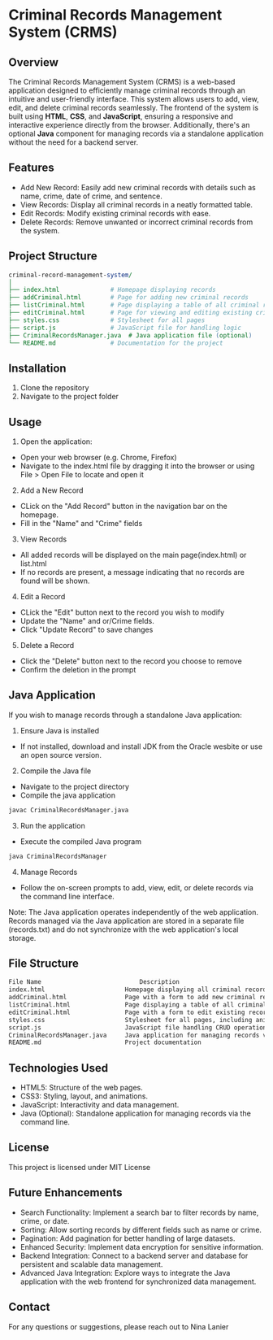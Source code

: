 # Criminal Records Management System (CRMS)

## Overview

The Criminal Records Management System (CRMS) is a web-based application designed to efficiently manage criminal records through an intuitive and user-friendly interface. This system allows users to add, view, edit, and delete criminal records seamlessly. The frontend of the system is built using **HTML**, **CSS**, and **JavaScript**, ensuring a responsive and interactive experience directly from the browser. Additionally, there's an optional **Java** component for managing records via a standalone application without the need for a backend server.

## Features
- Add New Record: Easily add new criminal records with details such as name, crime, date of crime, and sentence.
- View Records: Display all criminal records in a neatly formatted table.
- Edit Records: Modify existing criminal records with ease.
- Delete Records: Remove unwanted or incorrect criminal records from the system.

## Project Structure 

```perl
criminal-record-management-system/
│
├── index.html              # Homepage displaying records
├── addCriminal.html        # Page for adding new criminal records
├── listCriminal.html       # Page displaying a table of all criminal records
├── editCriminal.html       # Page for viewing and editing existing criminal records
├── styles.css              # Stylesheet for all pages
├── script.js               # JavaScript file for handling logic
├── CriminalRecordsManager.java  # Java application file (optional)
└── README.md               # Documentation for the project
```
## Installation
1. Clone the repository 
2. Navigate to the project folder

## Usage
1. Open the application: 
- Open your web browser (e.g. Chrome, Firefox)
- Navigate to the index.html file by dragging it into the browser or using File > Open File to locate and open it 
2. Add a New Record 
- CLick on the "Add Record" button in the navigation bar on the homepage. 
- Fill in the "Name" and "Crime" fields
3. View Records
- All added records will be displayed on the main page(index.html) or list.html
- If no records are present, a message indicating that no records are found will be shown.
4. Edit a Record 
- CLick the "Edit" button next to the record you wish to modify 
- Update the "Name" and or/Crime fields. 
- Click "Update Record" to save changes
5. Delete a Record
- Click the "Delete" button next to the record you choose to remove
- Confirm the deletion in the prompt 

## Java Application 
If you wish to manage records through a standalone Java application: 

1. Ensure Java is installed 
- If not installed, download and install JDK from the Oracle wesbite or use an open source version.
2. Compile the Java file
- Navigate to the project directory 
- Compile the java application 
```bash
javac CriminalRecordsManager.java
```
3. Run the application 
- Execute the compiled Java program 
```bash
java CriminalRecordsManager
```
4. Manage Records
- Follow the on-screen prompts to add, view, edit, or delete records via the command line interface.

Note: The Java application operates independently of the web application. Records managed via the Java application are stored in a separate file (records.txt) and do not synchronize with the web application's local storage.

## File Structure 
```bash
File Name	                        Description
index.html	                    Homepage displaying all criminal records.
addCriminal.html	            Page with a form to add new criminal records.
listCriminal.html	            Page displaying a table of all criminal records.
editCriminal.html	            Page with a form to edit existing records.
styles.css	                    Stylesheet for all pages, including animations.
script.js	                    JavaScript file handling CRUD operations.
CriminalRecordsManager.java	    Java application for managing records via CLI.
README.md	                    Project documentation 
```
## Technologies Used
- HTML5: Structure of the web pages.
- CSS3: Styling, layout, and animations.
- JavaScript: Interactivity and data management.
- Java (Optional): Standalone application for managing records via the command line.

## License
This project is licensed under MIT License

## Future Enhancements
- Search Functionality: Implement a search bar to filter records by name, crime, or date.
- Sorting: Allow sorting records by different fields such as name or crime.
- Pagination: Add pagination for better handling of large datasets.
- Enhanced Security: Implement data encryption for sensitive information.
- Backend Integration: Connect to a backend server and database for persistent and scalable data management.
- Advanced Java Integration: Explore ways to integrate the Java application with the web frontend for synchronized data management.

## Contact
For any questions or suggestions, please reach out to Nina Lanier 